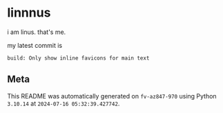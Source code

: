 # linnnus

i am linus. that's me.

my latest commit is

```
build: Only show inline favicons for main text
```

## Meta

This README was automatically generated on `fv-az847-970` using Python
`3.10.14` at `2024-07-16 05:32:39.427742`.
